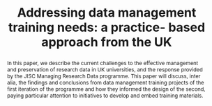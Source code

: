 ---
abstract: 'In this paper, we describe the current challenges to the effective management
  and preservation of research data in UK universities, and the response provided
  by the JISC Managing Research Data programme.

  This paper will discuss, inter alia, the findings and conclusions from data management
  training projects of the first iteration of the programme and how they informed
  the design of the second, paying particular attention to initiatives to develop
  and embed training materials.'
creators:
- Laura Molloy
- Simon Hodson
- Stephane Goldstein
- Joy Davidson
date: null
document_url: https://services.phaidra.univie.ac.at/api/object/o:293861/download
grand_parent: iPRES
institutions: []
keywords:
- ischool
- toronto
- canada
- research data management
- training
- skills
- digital curation
- digital preservation
- universities
- research infrastructure
- research support staff
- postgraduate student research training
landing_page_url: https://phaidra.univie.ac.at/o:293861
language: eng
layout: publication
license: CC BY-NC-SA 3.0 AT
notes_url: null
parent: iPRES 2012
publication_type: paper
size: 673753
slides_url: null
source_name: iPRES
stream_url: null
title: 'Addressing data management training needs: a practice- based approach from
  the UK'
year: 2012
---